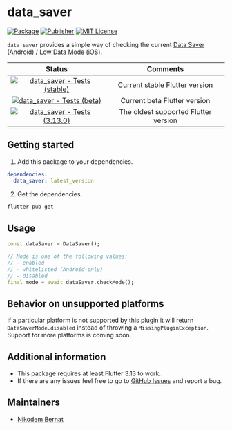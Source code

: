 # data_saver

[![Package](https://img.shields.io/pub/v/data_saver.svg)](https://pub.dev/packages/data_saver) [![Publisher](https://img.shields.io/pub/publisher/data_saver.svg)](https://pub.dev/packages/data_saver/publisher) [![MIT License](https://img.shields.io/badge/license-MIT-purple.svg)](https://opensource.org/licenses/MIT)

`data_saver` provides a simple way of checking the current [Data Saver](https://source.android.com/docs/core/data/data-saver) (Android) / [Low Data Mode](https://developer.apple.com/documentation/foundation/nsurlsessionconfiguration/3235751-allowsconstrainednetworkaccess) (iOS).

|                                                                                                       Status                                                                                                       |               Comments               |
| :----------------------------------------------------------------------------------------------------------------------------------------------------------------------------------------------------------------: | :----------------------------------: |
| [![data_saver - Tests (stable)](https://github.com/n-bernat/data_saver/actions/workflows/flutter_tests_stable.yaml/badge.svg)](https://github.com/n-bernat/data_saver/actions/workflows/flutter_tests_stable.yaml) |    Current stable Flutter version    |
|    [![data_saver - Tests (beta)](https://github.com/n-bernat/data_saver/actions/workflows/flutter_tests_beta.yaml/badge.svg)](https://github.com/n-bernat/data_saver/actions/workflows/flutter_tests_beta.yaml)    |     Current beta Flutter version     |
|    [![data_saver - Tests (3.13.0)](https://github.com/n-bernat/data_saver/actions/workflows/flutter_tests_min.yaml/badge.svg)](https://github.com/n-bernat/data_saver/actions/workflows/flutter_tests_min.yaml)    | The oldest supported Flutter version |

## Getting started

1. Add this package to your dependencies.

```yaml
dependencies:
  data_saver: latest_version
```

2. Get the dependencies.

```sh
flutter pub get
```

## Usage

```dart
const dataSaver = DataSaver();

// Mode is one of the following values:
// - enabled
// - whitelisted (Android-only)
// - disabled
final mode = await dataSaver.checkMode();
```

## Behavior on unsupported platforms

If a particular platform is not supported by this plugin it will return `DataSaverMode.disabled` instead of throwing a `MissingPluginException`. Support for more platforms is coming soon.

## Additional information

- This package requires at least Flutter 3.13 to work.
- If there are any issues feel free to go to [GitHub Issues](https://github.com/n-bernat/data_saver/issues) and report a bug.

## Maintainers

- [Nikodem Bernat](https://nikodembernat.com)

